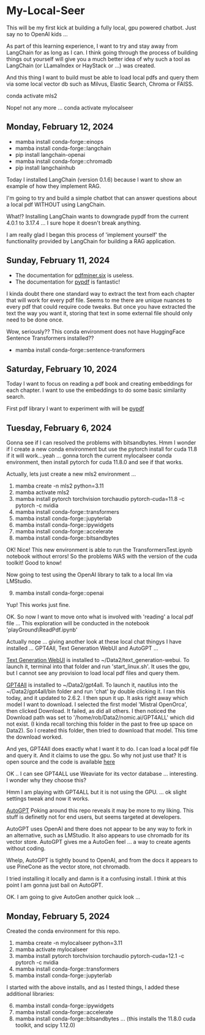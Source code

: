 # My-Local-Seer

This will be my first kick at building a fully local, gpu powered chatbot. Just say no to OpenAI kids ... 

As part of this learning experience, I want to try and stay away from LangChain for as long as I can. I think going through the process of building things out yourself will give you a much better idea of why such a tool as LangChain (or LLamaIndex or HayStack or ...) was created.

And this thing I want to build must be able to load local pdfs and query them via some local vector db such as Milvus, Elastic Search, Chroma or FAISS. 

conda activate mls2

Nope! not any more ... 
conda activate mylocalseer

## Monday, February 12, 2024

* mamba install conda-forge::einops
* mamba install conda-forge::langchain
* pip install langchain-openai
* mamba install conda-forge::chromadb
* pip install langchainhub

Today I installed LangChain (version 0.1.6) because I want to show an example of how they implement RAG. 

I'm going to try and build a simple chatbot that can answer questions about a local pdf WITHOUT using LangChain.

What!? Installing LangChain wants to downgrade pypdf from the current 4.0.1 to 3.17.4 ... I sure hope it doesn't break anything.

I am really glad I began this process of 'implement yourself' the functionality provided by LangChain for building a RAG application.

## Sunday, February 11, 2024

* The documentation for [pdfminer.six](https://pdfminersix.readthedocs.io/en/latest/index.html) is useless. 
* The documentation for [pypdf](https://pypdf.readthedocs.io/en/stable/index.html) is fantastic!

I kinda doubt there one standard way to extract the text from each chapter that will work for every pdf file. Seems to me there are unique nuances to every pdf that could require code tweaks. But once you have extracted the text the way you want it, storing that text in some external file should only need to be done once. 

Wow, seriously?? This conda environment does not have HuggingFace Sentence Transformers installed??

* mamba install conda-forge::sentence-transformers

## Saturday, February 10, 2024

Today I want to focus on reading a pdf book and creating embeddings for each chapter. I want to use the embeddings to do some basic similarity search.

First pdf library I want to experiment with will be [pypdf](https://pypdf.readthedocs.io/en/latest/)

## Tuesday, February 6, 2024

Gonna see if I can resolved the problems with bitsandbytes. Hmm I wonder if I  create a new conda environment but use the pytorch install for cuda 11.8 if it will work...yeah ... gonna torch the current mylocalseer conda environment, then install pytorch for cuda 11.8.0 and see if that works.

Actually, lets just create a new mls2 environment ... 

 1) mamba create -n mls2 python=3.11
 2) mamba activate mls2
 3) mamba install pytorch torchvision torchaudio pytorch-cuda=11.8 -c pytorch -c nvidia
 4) mamba install conda-forge::transformers
 5) mamba install conda-forge::jupyterlab
 6) mamba install conda-forge::ipywidgets
 7) mamba install conda-forge::accelerate
 8) mamba install conda-forge::bitsandbytes 

 OK! Nice! This new environment is able to run the TransformersTest.ipynb notebook without errors! So the problems WAS with the version of the cuda toolkit! Good to know!

Now going to test using the OpenAI library to talk to a local llm via LMStudio.

  9) mamba install conda-forge::openai

Yup! This works just fine. 

OK. So now I want to move onto what is involved with 'reading' a local pdf file ... This exploration will be conducted in the notebook 'playGround\ReadPdf.ipynb'

Actually nope ... giving another look at these local chat thingys I have installed ... GPT4All, Text Generation WebUI and AutoGPT ... 

[Text Generation WebUI](https://github.com/oobabooga/text-generation-webui) is installed to ~/Data2/text_generation-webui. To launch it, terminal into that folder and run 'start_linux.sh'. It uses the gpu, but I cannot see any provision to load local pdf files and query them.

[GPT4All](https://gpt4all.io/index.html) is installed to ~/Data2/gpt4all. To launch it, nautilus into the ~/Data2/gpt4all/bin folder and run 'chat' by double clicking it. I ran this today, and it updated to 2.6.2. I then spun it up. It asks right away which model I want to download. I selected the first model 'Mistral OpenOrca', then clicked Download. It failed, as did all others. I then noticed the Download path was set to '/home/rob/Data2/nomic.ai/GPT4ALL' which did not exist. (I kinda recall torching this folder in the past to free up space on Data2). So I created this folder, then tried to download that model. This time the download worked. 

And yes, GPT4All does exactly what I want it to do. I can load a local pdf file and query it. And it claims to use the gpu. So why not just use that? It is open source and the code is available [here](https://github.com/nomic-ai/gpt4all)

OK .. I can see GPT4ALL use Weaviate for its vector database ... interesting. I wonder why they choose this?

Hmm I am playing with GPT4ALL but it is not using the GPU. ... ok slight settings tweak and now it works. 

[AutoGPT](https://github.com/Significant-Gravitas/AutoGPT) Poking around this repo reveals it may be more to my liking. This stuff is definetly not for end users, but seems targeted at developers.

AutoGPT uses OpenAI and there does not appear to be any way to fork in an alternative, such as LMStudio. It also appears to use chromadb for its vector store. AutoGPT gives me a AutoGen feel ... a way to create agents without coding.

Whelp, AutoGPT is tightly bound to OpenAI, and from the docs it appears to use PineCone as the vector store, not chromadb.

I tried installing it locally and damn is it a confusing install. I think at this point I am gonna just bail on AutoGPT.

OK. I am going to give AutoGen another quick look ...



## Monday, February 5, 2024

Created the conda environment for this repo.

 1) mamba create -n mylocalseer python=3.11
 2) mamba activate mylocalseer
 3) mamba install pytorch torchvision torchaudio pytorch-cuda=12.1 -c pytorch -c nvidia
 4) mamba install conda-forge::transformers
 5) mamba install conda-forge::jupyterlab

I started with the above installs, and as I tested things, I added these additional libraries:

 6) mamba install conda-forge::ipywidgets
 7) mamba install conda-forge::accelerate
 8) mamba install conda-forge::bitsandbytes   ... (this installs the 11.8.0 cuda toolkit, and scipy 1.12.0)

 

